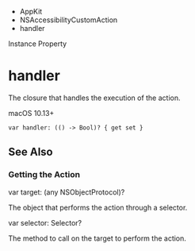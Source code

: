 

- AppKit
- NSAccessibilityCustomAction
-  handler 

Instance Property

# handler

The closure that handles the execution of the action.

macOS 10.13+

``` source
var handler: (() -> Bool)? { get set }
```

## See Also

### Getting the Action

var target: (any NSObjectProtocol)?

The object that performs the action through a selector.

var selector: Selector?

The method to call on the target to perform the action.

